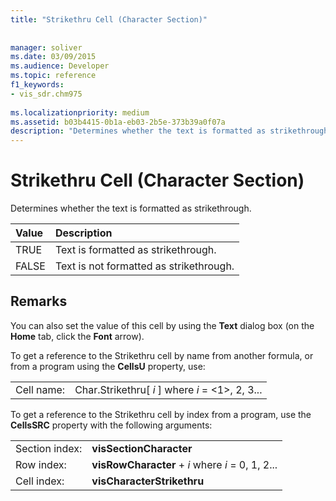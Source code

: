 ```yaml
---
title: "Strikethru Cell (Character Section)"
 
 
manager: soliver
ms.date: 03/09/2015
ms.audience: Developer
ms.topic: reference
f1_keywords:
- vis_sdr.chm975
 
ms.localizationpriority: medium
ms.assetid: b03b4415-0b1a-eb03-2b5e-373b39a0f07a
description: "Determines whether the text is formatted as strikethrough."
---
```


# Strikethru Cell (Character Section)

Determines whether the text is formatted as strikethrough.
  
|**Value**|**Description**|
|:-----|:-----|
|TRUE  <br/> |Text is formatted as strikethrough. |
|FALSE  <br/> |Text is not formatted as strikethrough. |
   
## Remarks

You can also set the value of this cell by using the **Text** dialog box (on the **Home** tab, click the **Font** arrow). 
  
To get a reference to the Strikethru cell by name from another formula, or from a program using the **CellsU** property, use: 
  
|||
|:-----|:-----|
|Cell name:  <br/> |Char.Strikethru[ *i*  ] where  *i*  = <1>, 2, 3... |
   
To get a reference to the Strikethru cell by index from a program, use the **CellsSRC** property with the following arguments: 
  
|||
|:-----|:-----|
|Section index:  <br/> |**visSectionCharacter** <br/> |
|Row index:  <br/> |**visRowCharacter** +  *i*  where  *i*  = 0, 1, 2... |
|Cell index:  <br/> |**visCharacterStrikethru** <br/> |
   

